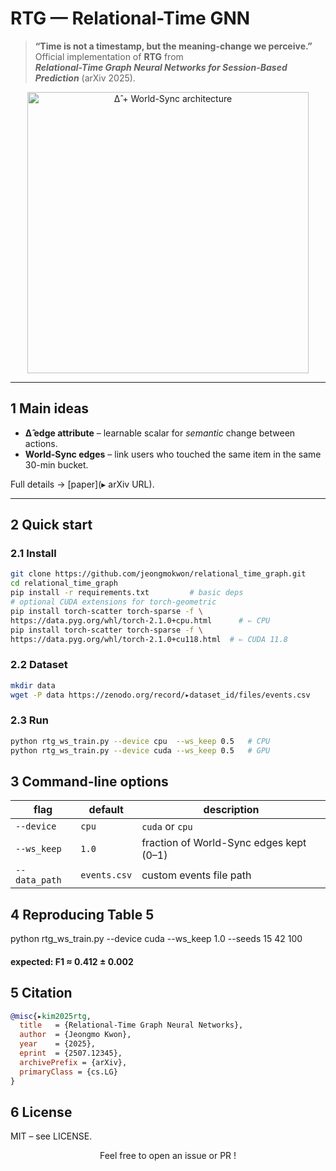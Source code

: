 # RTG — Relational-Time GNN

> **“Time is not a timestamp, but the meaning-change we perceive.”**  
> Official implementation of **RTG** from  
> **_Relational-Time Graph Neural Networks for Session-Based Prediction_** (arXiv 2025).

<p align="center">
  <img width="450" src="docs/rtg_architecture.svg" alt="Δ̂ + World-Sync architecture">
</p>

---

## 1  Main ideas
* **Δ̂ edge attribute** – learnable scalar for *semantic* change between actions.  
* **World-Sync edges** – link users who touched the same item in the same 30-min bucket.

Full details → [paper](▸ arXiv URL).

---

## 2  Quick start
### 2.1 Install
```bash
git clone https://github.com/jeongmokwon/relational_time_graph.git
cd relational_time_graph
pip install -r requirements.txt         # basic deps
# optional CUDA extensions for torch-geometric
pip install torch-scatter torch-sparse -f \
https://data.pyg.org/whl/torch-2.1.0+cpu.html      # ⇐ CPU
pip install torch-scatter torch-sparse -f \
https://data.pyg.org/whl/torch-2.1.0+cu118.html  # ⇐ CUDA 11.8
```

### 2.2 Dataset
```bash
mkdir data
wget -P data https://zenodo.org/record/▸dataset_id/files/events.csv
```

### 2.3 Run
```bash
python rtg_ws_train.py --device cpu  --ws_keep 0.5   # CPU
python rtg_ws_train.py --device cuda --ws_keep 0.5   # GPU
```

## 3 Command-line options

| flag          | default      | description                             |
| ------------- | ------------ | --------------------------------------- |
| `--device`    | `cpu`        | `cuda` or `cpu`                         |
| `--ws_keep`   | `1.0`        | fraction of World-Sync edges kept (0–1) |
| `--data_path` | `events.csv` | custom events file path                 |

## 4 Reproducing Table 5
python rtg_ws_train.py --device cuda --ws_keep 1.0 --seeds 15 42 100
#### expected: F1 ≈ 0.412 ± 0.002

## 5 Citation
```bibtex
@misc{▸kim2025rtg,
  title   = {Relational-Time Graph Neural Networks},
  author  = {Jeongmo Kwon},
  year    = {2025},
  eprint  = {2507.12345},
  archivePrefix = {arXiv},
  primaryClass = {cs.LG}
}
```

## 6 License
MIT – see LICENSE.

<p align="center">Feel free to open an issue or PR !</p>
